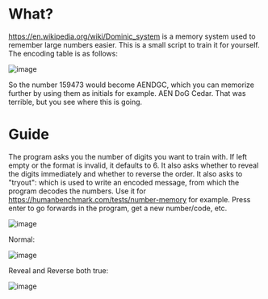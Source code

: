 # What?
https://en.wikipedia.org/wiki/Dominic_system is a memory system used to remember large numbers easier. This is a small script to train it for yourself.
The encoding table is as follows:

![image](https://github.com/user-attachments/assets/d9007f27-4f6f-4e30-815c-8cf1a5ef70f1)

So the number 159473 would become AENDGC, which you can memorize further by using them as initials for example. AEN DoG Cedar. That was terrible, but you see where this is going.
# Guide
The program asks you the number of digits you want to train with. If left empty or the format is invalid, it defaults to 6.
It also asks whether to reveal the digits immediately and whether to reverse the order.
It also asks to "tryout": which is used to write an encoded message, from which the program decodes the numbers. Use it for https://humanbenchmark.com/tests/number-memory for example.
Press enter to go forwards in the program, get a new number/code, etc.

![image](https://github.com/user-attachments/assets/d32bb097-1a1b-473e-97cf-61f57a30ac0b)

Normal:

![image](https://github.com/user-attachments/assets/dd02982a-c371-45be-9ddd-889d88c51970)


Reveal and Reverse both true:


![image](https://github.com/user-attachments/assets/2619ca84-ec43-4e07-a01e-c1e55730f2ee)
